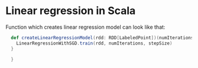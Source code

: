 # Linear regression in Scala

Function which creates linear regression model can look like that:

```scala
  def createLinearRegressionModel(rdd: RDD[LabeledPoint])(numIterations: Int = 100, stepSize: Double = 0.01) = {
    LinearRegressionWithSGD.train(rdd, numIterations, stepSize)
  }

  }
```